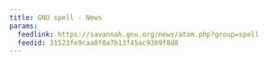 ```yaml
---
title: GNU spell - News
params:
  feedlink: https://savannah.gnu.org/news/atom.php?group=spell
  feedid: 31523fe9caa8f0a7b13f45ac9389f8d8
---
```

